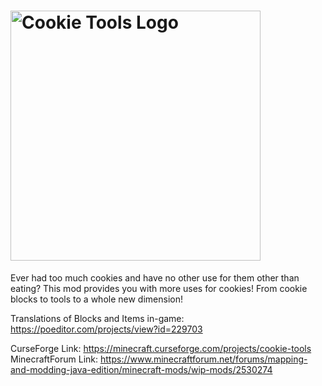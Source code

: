 # <img src="http://i.imgur.com/mIR1kph.png" alt="Cookie Tools Logo" width="400">

Ever had too much cookies and have no other use for them other than eating? This mod provides you with more uses for cookies! From cookie blocks to tools to a whole new dimension!

Translations of Blocks and Items in-game: <https://poeditor.com/projects/view?id=229703>

CurseForge Link: <https://minecraft.curseforge.com/projects/cookie-tools>
MinecraftForum Link: <https://www.minecraftforum.net/forums/mapping-and-modding-java-edition/minecraft-mods/wip-mods/2530274>